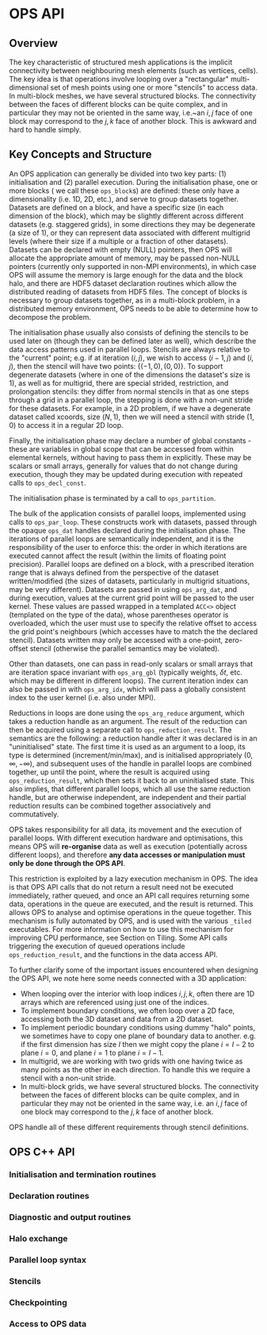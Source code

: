 # OPS API

## Overview

The key characteristic of structured mesh applications is the implicit connectivity between neighbouring mesh elements (such as vertices, cells). The key idea is that operations involve looping over a "rectangular" multi-dimensional set of mesh points using one or more "stencils" to access data. In multi-block meshes, we have several structured blocks.  The connectivity between the faces of different blocks can be quite complex, and in particular they may not be oriented in the same way, i.e.~an $i,j$ face of one block may correspond to the $j,k$ face of another block.  This is awkward and hard to handle simply.

## Key Concepts and Structure

An OPS application can generally be divided into two key parts: (1) initialisation and (2) parallel execution. During the initialisation phase, one or more blocks ( we call these `ops_block`s) are defined: these only have a dimensionality (i.e. 1D, 2D, etc.), and serve to group datasets together. Datasets are defined on a block, and have a specific size (in each dimension of the block), which may be slightly different across different datasets (e.g. staggered grids), in some directions they may be degenerate (a size of 1), or they can represent data associated with different multigrid levels (where their size if a multiple or a fraction of other datasets). Datasets can be declared with empty (NULL) pointers, then OPS will allocate the appropriate amount of memory, may be passed non-NULL pointers (currently only supported in non-MPI environments), in which case OPS will assume the memory is large enough for the data and the block halo, and there are HDF5 dataset declaration routines which allow the distributed reading of datasets from HDF5 files. The concept of blocks is necessary to group datasets together, as in a multi-block problem, in a distributed memory environment, OPS needs to be able to determine how to
decompose the problem.

The initialisation phase usually also consists of defining the stencils to be used later on (though they can be defined later as well), which describe the data access patterns used in parallel loops. Stencils are always relative to the "current" point; e.g. if at iteration $(i,j)$, we wish to access $(i{-}1,j)$ and $(i,j)$, then the stencil will have two points: $\{(-1, 0), (0, 0)\}$. To support degenerate datasets (where in one of the dimensions the dataset's size is 1), as well as for multigrid, there are special strided, restriction, and prolongation stencils: they differ from normal stencils in that as one steps through a grid in a parallel loop, the stepping is done with a non-unit stride
for these datasets. For example, in a 2D problem, if we have a degenerate dataset called xcoords, size $(N,1)$, then we will need a stencil with stride $(1,0)$ to access it in a regular 2D loop.

Finally, the initialisation phase may declare a number of global constants - these are variables in global scope that can be accessed from within elemental kernels, without having to pass them in explicitly. These may be scalars or small arrays, generally for values that do not change during execution, though they may be updated during execution
with repeated calls to `ops_decl_const`.

The initialisation phase is terminated by a call to `ops_partition`.

The bulk of the application consists of parallel loops, implemented using calls to `ops_par_loop`. These constructs work with datasets, passed through the opaque `ops_dat` handles declared during the initialisation phase. The iterations of parallel loops are semantically independent, and it is the responsibility of the user to enforce this:
the order in which iterations are executed cannot affect the result (within the limits of floating point precision). Parallel loops are defined on a block, with a prescribed iteration range that is always defined from the perspective of the dataset written/modified (the sizes of datasets, particularly in multigrid situations, may be very
different). Datasets are passed in using `ops_arg_dat`, and during execution, values at the current grid point will be passed to the user kernel. These values are passed wrapped in a templated `ACC<>` object (templated on the type of the data), whose parentheses operator is overloaded, which the user must use to specify the relative offset to
access the grid point's neighbours (which accesses have to match the the declared stencil). Datasets written may only be accessed with a one-point, zero-offset stencil (otherwise the parallel semantics may be violated).

Other than datasets, one can pass in read-only scalars or small arrays that are iteration space invariant with `ops_arg_gbl` (typically weights, $\delta t$, etc. which may be different in different loops). The current iteration index can also be passed in with `ops_arg_idx`, which will pass a globally consistent index to the user kernel (i.e.
also under MPI).

Reductions in loops are done using the `ops_arg_reduce` argument, which takes a reduction handle as an argument. The result of the reduction can then be acquired using a separate call to `ops_reduction_result`. The semantics are the following: a reduction handle after it was declared is in an "uninitialised" state. The first time it is used as an argument to a loop, its type is determined (increment/min/max), and is initialised appropriately $(0,\infty,-\infty)$, and subsequent uses of the handle in parallel loops are combined together, up until the point, where the result is acquired using `ops_reduction_result`, which then sets it back to an uninitialised state. This also implies, that different parallel loops, which all use the same reduction handle, but are otherwise independent, are independent and their partial reduction results can be combined together associatively and commutatively.

OPS takes responsibility for all data, its movement and the execution of parallel loops. With different execution hardware and optimisations, this means OPS will **re-organise** data as well as execution (potentially across different loops), and therefore **any data accesses or manipulation must only be done through the OPS API**. 

This restriction is exploited by a lazy execution mechanism in OPS. The idea is that OPS API calls that do not return a result need not be executed immediately, rather queued, and once an API call requires returning some data, operations in the queue are executed, and the result is returned. This allows OPS to analyse and optimise operations
in the queue together. This mechanism is fully automated by OPS, and is used with the various `_tiled` executables. For more information on how to use this mechanism for improving CPU performance, see Section on Tiling. Some API calls triggering the execution of queued operations include `ops_reduction_result`, and the functions in the
data access API.

To further clarify some of the important issues encountered when designing the OPS API, we note here some needs connected with a 3D application:
*   When looping over the interior with loop indices $i,j,k$, often there are 1D arrays which are referenced using just one of the indices.
*   To implement boundary conditions, we often loop over a 2D face, accessing both the 3D dataset and data from a 2D dataset.
*   To implement periodic boundary conditions using dummy "halo" points, we sometimes have to copy one plane of boundary data to another.  e.g. if the first dimension has size $I$ then we might copy the plane $i=I-2$ to plane $i=0$, and plane $i=1$ to plane $i=I-1$.
*   In multigrid, we are working with two grids with one having twice as many points as the other in each direction. To handle this we require a stencil with a non-unit stride.
*   In multi-block grids, we have several structured blocks. The connectivity between the faces of different blocks can be quite complex, and in particular they may not be oriented in the same way, i.e. an $i,j$ face of one block may correspond to the $j,k$ face of another block. 

OPS handle all of these different requirements through stencil definitions.

## OPS C++ API 
### Initialisation and termination routines
### Declaration routines
### Diagnostic and output routines
### Halo exchange
### Parallel loop syntax
### Stencils
### Checkpointing
### Access to OPS data
